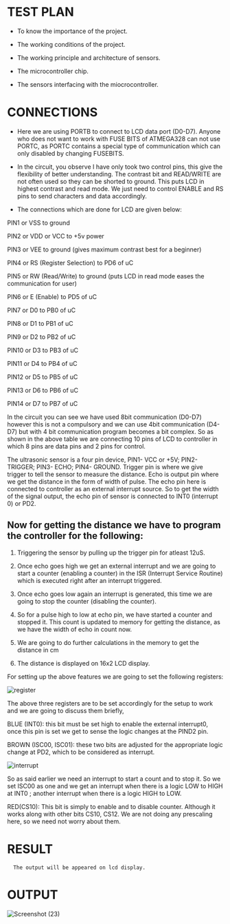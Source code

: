 # TEST PLAN 

 * To know the importance of the project.
 
 * The working conditions of the project.
 
 * The working principle and architecture of sensors.
 
 * The microcontroller chip.
 
 * The sensors interfacing with the miocrocontroller.
 
# CONNECTIONS

* Here we are using PORTB to connect to LCD data port (D0-D7). Anyone who does not want to work with FUSE BITS of ATMEGA328 can not use PORTC, as PORTC contains a special type of communication which can only disabled by changing FUSEBITS.

* In the circuit, you observe I have only took two control pins, this give the flexibility of better understanding. The contrast bit and READ/WRITE are not often used so they can be shorted to ground. This puts LCD in highest contrast and read mode. We just need to control ENABLE and RS pins to send characters and data accordingly.

* The connections which are done for LCD are given below:

PIN1 or VSS to ground

PIN2 or VDD or VCC to +5v power

PIN3 or VEE to ground (gives maximum contrast best for a beginner)

PIN4 or RS (Register Selection) to PD6 of uC

PIN5 or RW (Read/Write) to ground (puts LCD in read mode eases the communication for user)

PIN6 or E (Enable) to PD5 of uC

PIN7 or D0 to PB0 of uC

PIN8 or D1 to PB1 of uC

PIN9 or D2 to PB2 of uC

PIN10 or D3 to PB3 of uC

PIN11 or D4 to PB4 of uC

PIN12 or D5 to PB5 of uC

PIN13 or D6 to PB6 of uC

PIN14 or D7 to PB7 of uC

In the circuit you can see we have used 8bit communication (D0-D7) however this is not a compulsory and we can use 4bit communication (D4-D7) but with 4 bit communication program becomes a bit complex. So as shown in the above table we are connecting 10 pins of LCD to controller in which 8 pins are data pins and 2 pins for control.

The ultrasonic sensor is a four pin device, PIN1- VCC or +5V; PIN2-TRIGGER; PIN3- ECHO; PIN4- GROUND. Trigger pin is where we give trigger to tell the sensor to measure the distance. Echo is output pin where we get the distance in the form of width of pulse. The echo pin here is connected to controller as an external interrupt source. So to get the width of the signal output, the echo pin of sensor is connected to INT0 (interrupt 0) or PD2.

## Now for getting the distance we have to program the controller for the following:

1. Triggering the sensor by pulling up the trigger pin for atleast 12uS.

2. Once echo goes high we get an external interrupt and we are going to start a counter (enabling a counter) in the ISR (Interrupt Service Routine) which is executed right after an interrupt triggered.

3. Once echo goes low again an interrupt is generated, this time we are going to stop the counter (disabling the counter).

4. So for a pulse high to low at echo pin, we have started a counter and stopped it. This count is updated to memory for getting the distance, as we have the width of echo in count now.

5. We are going to do further calculations in the memory to get the distance in cm

6. The distance is displayed on 16x2 LCD display.

For setting up the above features we are going to set the following registers:

![register](https://user-images.githubusercontent.com/80596756/164646867-1f9d2343-3c1f-4e78-a22a-72902c584014.PNG)

The above three registers are to be set accordingly for the setup to work and we are going to discuss them briefly,

BLUE (INT0): this bit must be set high to enable the external interrupt0, once this pin is set we get to sense the logic changes at the PIND2 pin.

BROWN (ISC00, ISC01): these two bits are adjusted for the appropriate logic change at PD2, which to be considered as interrupt.

![interrupt](https://user-images.githubusercontent.com/80596756/164647174-78ba9039-7e75-4569-911c-9e1e69f7a444.PNG)

So as said earlier we need an interrupt to start a count and to stop it. So we set ISC00 as one and we get an interrupt when there is a logic LOW to HIGH at INT0 ; another interrupt when there is a logic HIGH to LOW.

RED(CS10): This bit is simply to enable and to disable counter. Although it works along with other bits CS10, CS12. We are not doing any prescaling here, so we need not worry about them.

# RESULT
      The output will be appeared on lcd display.
      
# OUTPUT
![Screenshot (23)](https://user-images.githubusercontent.com/91746229/164943378-e7571fe4-5c70-499a-b73b-4611d973779d.png)

